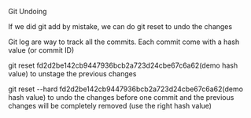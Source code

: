 Git Undoing


If we did git add by mistake, we can do git reset to undo the changes

Git log are way to track all the commits. Each commit come with a hash value (or commit ID)

git reset fd2d2be142cb9447936bcb2a723d24cbe67c6a62(demo hash value) to unstage the previous changes

git reset --hard fd2d2be142cb9447936bcb2a723d24cbe67c6a62(demo hash value) to undo the changes before one commit and the previous changes will be completely removed (use the right hash value)